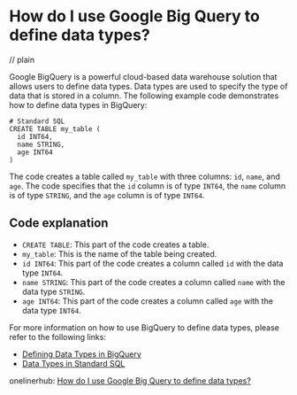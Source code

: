 # How do I use Google Big Query to define data types?
// plain

Google BigQuery is a powerful cloud-based data warehouse solution that allows users to define data types. Data types are used to specify the type of data that is stored in a column. The following example code demonstrates how to define data types in BigQuery:

```
# Standard SQL
CREATE TABLE my_table (
  id INT64,
  name STRING,
  age INT64
)
```

The code creates a table called `my_table` with three columns: `id`, `name`, and `age`. The code specifies that the `id` column is of type `INT64`, the `name` column is of type `STRING`, and the `age` column is of type `INT64`.

## Code explanation

- `CREATE TABLE`: This part of the code creates a table.
- `my_table`: This is the name of the table being created.
- `id INT64`: This part of the code creates a column called `id` with the data type `INT64`.
- `name STRING`: This part of the code creates a column called `name` with the data type `STRING`.
- `age INT64`: This part of the code creates a column called `age` with the data type `INT64`.

For more information on how to use BigQuery to define data types, please refer to the following links:
- [Defining Data Types in BigQuery](https://cloud.google.com/bigquery/docs/data-types)
- [Data Types in Standard SQL](https://cloud.google.com/bigquery/docs/reference/standard-sql/data-types)

onelinerhub: [How do I use Google Big Query to define data types?](https://onelinerhub.com/google-big-query/how-do-i-use-google-big-query-to-define-data-types)